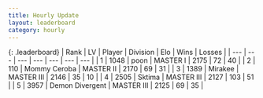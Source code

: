 ```yaml
---
title: Hourly Update
layout: leaderboard
category: hourly
---
```


{: .leaderboard}
| Rank | LV | Player | Division | Elo | Wins | Losses |
| --- | --- | --- | --- | --- | --- | --- |
| <span data-change="0">1</span> | 1048 | <span title="ID: 540690">poon</span> | MASTER I | <span data-change="0">2175</span> | <span data-change="0">72</span> | <span data-change="0">40</span> |
| <span data-change="2">2</span> | 110 | <span title="ID: 748055">Mommy Ceroba</span> | MASTER II | <span data-change="44">2170</span> | <span data-change="5">69</span> | <span data-change="0">31</span> |
| <span data-change="-1">3</span> | 1389 | <span title="ID: 416373">Mirakee</span> | MASTER III | <span data-change="0">2146</span> | <span data-change="0">35</span> | <span data-change="0">10</span> |
| <span data-change="-1">4</span> | 2505 | <span title="ID: 353063">Sktima</span> | MASTER III | <span data-change="0">2127</span> | <span data-change="0">103</span> | <span data-change="0">51</span> |
| <span data-change="0">5</span> | 3957 | <span title="ID: 370081">Demon Divergent</span> | MASTER III | <span data-change="0">2125</span> | <span data-change="0">69</span> | <span data-change="0">35</span> |